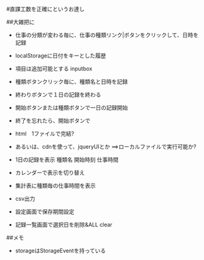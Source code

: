 
#直課工数を正確にというお達し

##大雑把に

- 仕事の分類が変わる毎に、仕事の種類リンク|ボタンをクリックして、日時を記録
- localStorageに日付をキーとした履歴
- 項目は追加可能とする inputbox
- 種類ボタンクリック毎に、種類名と日時を記録
- 終わりボタンで１日の記録を終わる
- 開始ボタンまたは種類ボタンで一日の記録開始
- 終了を忘れたら、開始ボタンで

- html　1ファイルで完結?
- あるいは、cdnを使って、jqueryUIとか ==>ローカルファイルで実行可能か?


- 1日の記録を表示 種類名 開始時刻 仕事時間
- カレンダーで表示を切り替え
- 集計表に種類毎の仕事時間を表示

- csv出力
- 設定画面で保存期間設定
- 記録一覧画面で選択日を削除&ALL clear



##メモ

- storageはStorageEventを持っている



